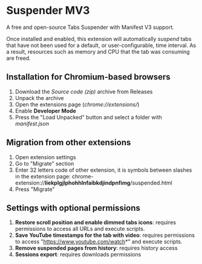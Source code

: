 # Suspender MV3

A free and open-source Tabs Suspender with Manifest V3 support.

Once installed and enabled, this extension will automatically *suspend* tabs that have not been used for a default, or user-configurable, time interval. As a result, resources such as memory and CPU that the tab was consuming are freed.

## Installation for Chromium-based browsers

1. Download the *Source code (zip)* archive from Releases
2. Unpack the archive
3. Open the extensions page (*chrome://extensions/*)
4. Enable **Developer Mode**
5. Press the "Load Unpacked" button and select a folder with *manifest.json*

## Migration from other extensions

1. Open extension settings
2. Go to "Migrate" section
3. Enter 32 letters code of other extension, it is symbols between slashes in the extension page: chrome-extension://**liekplgjlphohhlnfaibkdjindpnfimg**/suspended.html 
4. Press "Migrate"

## Settings with optional permissions

1. **Restore scroll position and enable dimmed tabs icons**: requires permissions to access all URLs and execute scripts.
2. **Save YouTube timestamps for the tab with video**: requires permissions to access "https://www.youtube.com/watch*" and execute scripts.
3. **Remove suspended pages from history**: requires history access
4. **Sessions export**: requires downloads permissions
